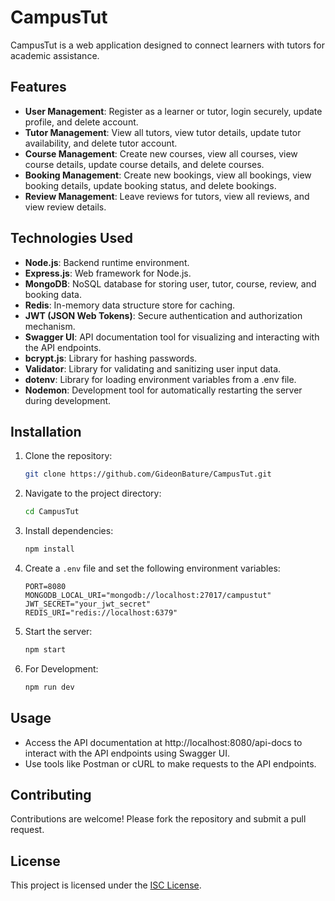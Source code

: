 # CampusTut

CampusTut is a web application designed to connect learners with tutors for academic assistance.

## Features

- **User Management**: Register as a learner or tutor, login securely, update profile, and delete account.
- **Tutor Management**: View all tutors, view tutor details, update tutor availability, and delete tutor account.
- **Course Management**: Create new courses, view all courses, view course details, update course details, and delete courses.
- **Booking Management**: Create new bookings, view all bookings, view booking details, update booking status, and delete bookings.
- **Review Management**: Leave reviews for tutors, view all reviews, and view review details.

## Technologies Used

- **Node.js**: Backend runtime environment.
- **Express.js**: Web framework for Node.js.
- **MongoDB**: NoSQL database for storing user, tutor, course, review, and booking data.
- **Redis**: In-memory data structure store for caching.
- **JWT (JSON Web Tokens)**: Secure authentication and authorization mechanism.
- **Swagger UI**: API documentation tool for visualizing and interacting with the API endpoints.
- **bcrypt.js**: Library for hashing passwords.
- **Validator**: Library for validating and sanitizing user input data.
- **dotenv**: Library for loading environment variables from a .env file.
- **Nodemon**: Development tool for automatically restarting the server during development.

## Installation

1. Clone the repository:

    ```bash
    git clone https://github.com/GideonBature/CampusTut.git
    ```

2. Navigate to the project directory:

    ```bash
    cd CampusTut
    ```

3. Install dependencies:

    ```bash
    npm install
    ```

4. Create a `.env` file and set the following environment variables:

    ```plaintext
    PORT=8080
    MONGODB_LOCAL_URI="mongodb://localhost:27017/campustut"
    JWT_SECRET="your_jwt_secret"
    REDIS_URI="redis://localhost:6379"
    ```

5. Start the server:

    ```bash
    npm start
    ```

6. For Development:

    ```bash
    npm run dev
    ```

## Usage

- Access the API documentation at http://localhost:8080/api-docs to interact with the API endpoints using Swagger UI.
- Use tools like Postman or cURL to make requests to the API endpoints.

## Contributing

Contributions are welcome! Please fork the repository and submit a pull request.

## License

This project is licensed under the [ISC License](LICENSE).
